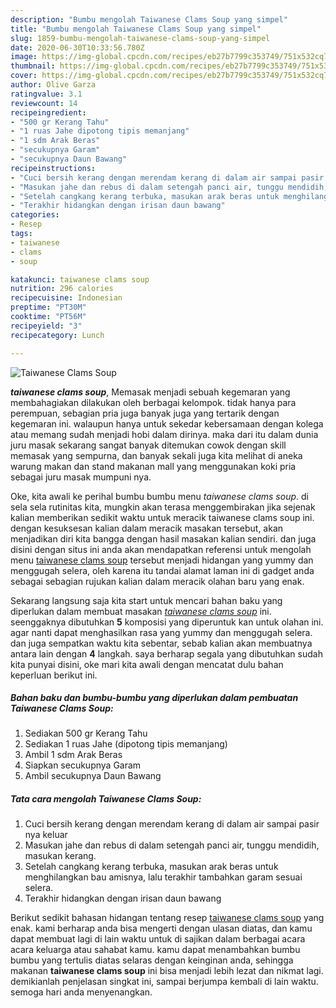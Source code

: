 ```yaml
---
description: "Bumbu mengolah Taiwanese Clams Soup yang simpel"
title: "Bumbu mengolah Taiwanese Clams Soup yang simpel"
slug: 1859-bumbu-mengolah-taiwanese-clams-soup-yang-simpel
date: 2020-06-30T10:33:56.780Z
image: https://img-global.cpcdn.com/recipes/eb27b7799c353749/751x532cq70/taiwanese-clams-soup-foto-resep-utama.jpg
thumbnail: https://img-global.cpcdn.com/recipes/eb27b7799c353749/751x532cq70/taiwanese-clams-soup-foto-resep-utama.jpg
cover: https://img-global.cpcdn.com/recipes/eb27b7799c353749/751x532cq70/taiwanese-clams-soup-foto-resep-utama.jpg
author: Olive Garza
ratingvalue: 3.1
reviewcount: 14
recipeingredient:
- "500 gr Kerang Tahu"
- "1 ruas Jahe dipotong tipis memanjang"
- "1 sdm Arak Beras"
- "secukupnya Garam"
- "secukupnya Daun Bawang"
recipeinstructions:
- "Cuci bersih kerang dengan merendam kerang di dalam air sampai pasir nya keluar"
- "Masukan jahe dan rebus di dalam setengah panci air, tunggu mendidih, masukan kerang."
- "Setelah cangkang kerang terbuka, masukan arak beras untuk menghilangkan bau amisnya, lalu terakhir tambahkan garam sesuai selera."
- "Terakhir hidangkan dengan irisan daun bawang"
categories:
- Resep
tags:
- taiwanese
- clams
- soup

katakunci: taiwanese clams soup 
nutrition: 296 calories
recipecuisine: Indonesian
preptime: "PT30M"
cooktime: "PT56M"
recipeyield: "3"
recipecategory: Lunch

---
```



![Taiwanese Clams Soup](https://img-global.cpcdn.com/recipes/eb27b7799c353749/751x532cq70/taiwanese-clams-soup-foto-resep-utama.jpg)

<b><i>taiwanese clams soup</i></b>, Memasak menjadi sebuah kegemaran yang membahagiakan dilakukan oleh berbagai kelompok. tidak hanya para perempuan, sebagian pria juga banyak juga yang tertarik dengan kegemaran ini. walaupun hanya untuk sekedar kebersamaan dengan kolega atau memang sudah menjadi hobi dalam dirinya. maka dari itu dalam dunia juru masak sekarang sangat banyak ditemukan cowok dengan skill memasak yang sempurna, dan banyak sekali juga kita melihat di aneka warung makan dan stand makanan mall yang menggunakan koki pria sebagai juru masak mumpuni nya.



Oke, kita awali ke perihal bumbu bumbu menu <i>taiwanese clams soup</i>. di sela sela rutinitas kita, mungkin akan terasa menggembirakan jika sejenak kalian memberikan sedikit waktu untuk meracik taiwanese clams soup ini. dengan kesuksesan kalian dalam meracik masakan tersebut, akan menjadikan diri kita bangga dengan hasil masakan kalian sendiri. dan juga disini dengan situs ini anda akan mendapatkan referensi untuk mengolah menu <u>taiwanese clams soup</u> tersebut menjadi hidangan yang yummy dan menggugah selera, oleh karena itu tandai alamat laman ini di gadget anda sebagai sebagian rujukan kalian dalam meracik olahan baru yang enak.


Sekarang langsung saja kita start untuk mencari bahan baku yang diperlukan dalam membuat masakan <u><i>taiwanese clams soup</i></u> ini. seenggaknya dibutuhkan <b>5</b> komposisi yang diperuntuk kan untuk olahan ini. agar nanti dapat menghasilkan rasa yang yummy dan menggugah selera. dan juga sempatkan waktu kita sebentar, sebab kalian akan membuatnya antara lain dengan <b>4</b> langkah. saya berharap segala yang dibutuhkan sudah kita punyai disini, oke mari kita awali dengan mencatat dulu bahan keperluan berikut ini.

<!--inarticleads1-->

##### Bahan baku dan bumbu-bumbu yang diperlukan dalam pembuatan Taiwanese Clams Soup:

1. Sediakan 500 gr Kerang Tahu
1. Sediakan 1 ruas Jahe (dipotong tipis memanjang)
1. Ambil 1 sdm Arak Beras
1. Siapkan secukupnya Garam
1. Ambil secukupnya Daun Bawang




<!--inarticleads2-->

##### Tata cara mengolah Taiwanese Clams Soup:

1. Cuci bersih kerang dengan merendam kerang di dalam air sampai pasir nya keluar
1. Masukan jahe dan rebus di dalam setengah panci air, tunggu mendidih, masukan kerang.
1. Setelah cangkang kerang terbuka, masukan arak beras untuk menghilangkan bau amisnya, lalu terakhir tambahkan garam sesuai selera.
1. Terakhir hidangkan dengan irisan daun bawang




Berikut sedikit bahasan hidangan tentang resep <u>taiwanese clams soup</u> yang enak. kami berharap anda bisa mengerti dengan ulasan diatas, dan kamu dapat membuat lagi di lain waktu untuk di sajikan dalam berbagai acara acara keluarga atau sahabat kamu. kamu dapat menambahkan bumbu bumbu yang tertulis diatas selaras dengan keinginan anda, sehingga makanan <b>taiwanese clams soup</b> ini bisa menjadi lebih lezat dan nikmat lagi. demikianlah penjelasan singkat ini, sampai berjumpa kembali di lain waktu. semoga hari anda menyenangkan.
